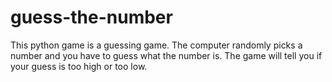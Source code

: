 # guess-the-number

This python game is a guessing game. The computer randomly picks a number and you have to guess what the number is. The game will tell you if your guess is too high or too low.

